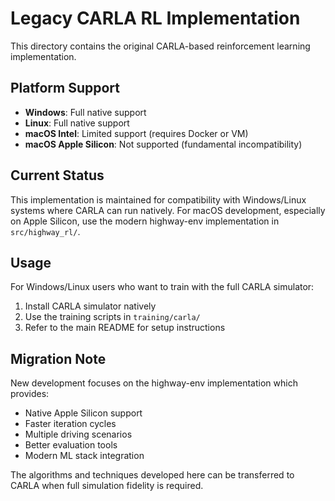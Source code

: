 # Legacy CARLA RL Implementation

This directory contains the original CARLA-based reinforcement learning implementation. 

## Platform Support

- **Windows**: Full native support
- **Linux**: Full native support  
- **macOS Intel**: Limited support (requires Docker or VM)
- **macOS Apple Silicon**: Not supported (fundamental incompatibility)

## Current Status

This implementation is maintained for compatibility with Windows/Linux systems where CARLA can run natively. For macOS development, especially on Apple Silicon, use the modern highway-env implementation in `src/highway_rl/`.

## Usage

For Windows/Linux users who want to train with the full CARLA simulator:

1. Install CARLA simulator natively
2. Use the training scripts in `training/carla/`
3. Refer to the main README for setup instructions

## Migration Note

New development focuses on the highway-env implementation which provides:
- Native Apple Silicon support
- Faster iteration cycles
- Multiple driving scenarios
- Better evaluation tools
- Modern ML stack integration

The algorithms and techniques developed here can be transferred to CARLA when full simulation fidelity is required.
